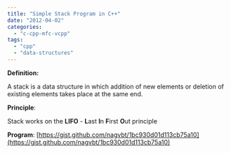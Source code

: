 ```yaml
---
title: "Simple Stack Program in C++"
date: "2012-04-02"
categories: 
  - "c-cpp-mfc-vcpp"
tags: 
  - "cpp"
  - "data-structures"
---
```


**Definition:**

A stack is a data structure in which addition of new elements or deletion of existing elements takes place at the same end.

**Principle**:

Stack works on the **LIFO** - **L**ast **I**n **F**irst **O**ut principle

**Program**: [https://gist.github.com/nagvbt/1bc930d01d113cb75a10](https://gist.github.com/nagvbt/1bc930d01d113cb75a10)
